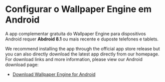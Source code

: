 # Configurar o Wallpaper Engine em Android

A app complementar gratuita do Wallpaper Engine para dispositivos Android requer **Abdroid 8.1** ou mais recente e duposte telefones e tablets.

We recommend installing the app through the official app store release but you can also directly download the latest app directly from our homepage. For download links and more information, please view our Android download page:

* [Download Wallpaper Engine for Android](https://www.wallpaperengine.io/android/)

